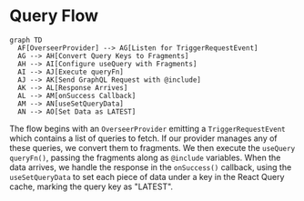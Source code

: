 # Query Flow

```mermaid
graph TD
  AF[OverseerProvider] --> AG[Listen for TriggerRequestEvent]
  AG --> AH[Convert Query Keys to Fragments]
  AH --> AI[Configure useQuery with Fragments]
  AI --> AJ[Execute queryFn]
  AJ --> AK[Send GraphQL Request with @include]
  AK --> AL[Response Arrives]
  AL --> AM[onSuccess Callback]
  AM --> AN[useSetQueryData]
  AN --> AO[Set Data as LATEST]
```

The flow begins with an `OverseerProvider` emitting a `TriggerRequestEvent` which contains a list of queries to fetch. If our provider manages any of these queries, we convert them to fragments. We then execute the `useQuery` `queryFn()`, passing the fragments along as `@include` variables.
When the data arrives, we handle the response in the `onSuccess()` callback, using the `useSetQueryData` to set each piece of data under a key in the React Query cache, marking the query key as "LATEST".
